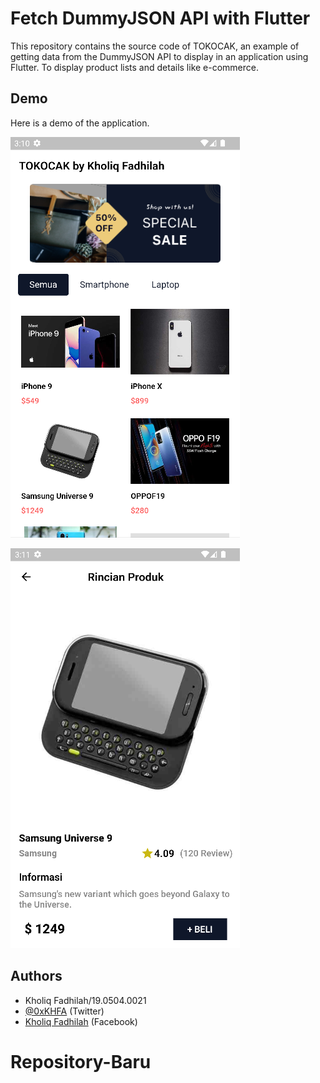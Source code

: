 
# Fetch DummyJSON API with Flutter

This repository contains the source code of TOKOCAK, an example of getting data from the DummyJSON API to display in an application using Flutter. To display product lists and details like e-commerce.


## Demo

Here is a demo of the application.


![Logo](https://raw.githubusercontent.com/fadhilahkholiq/flutter-dummyjson/main/1.png)

![Logo](https://raw.githubusercontent.com/fadhilahkholiq/flutter-dummyjson/main/2.png)



## Authors

- Kholiq Fadhilah/19.0504.0021
- [@0xKHFA](https://twitter.com/0xKHFA) (Twitter)
- [Kholiq Fadhilah](https://www.facebook.com/Danurwenda.JFla) (Facebook)

# Repository-Baru

